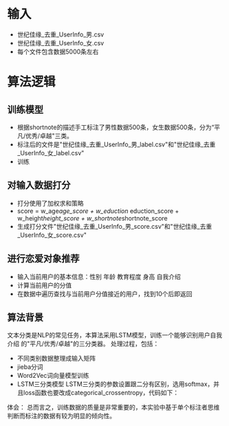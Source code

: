 # 输入
- 世纪佳缘_去重_UserInfo_男.csv
- 世纪佳缘_去重_UserInfo_女.csv
- 每个文件包含数据5000条左右

# 算法逻辑
## 训练模型
- 根据shortnote的描述手工标注了男性数据500条，女生数据500条，分为“平凡/优秀/卓越"三类。
- 标注后的文件是"世纪佳缘_去重_UserInfo_男_label.csv"和"世纪佳缘_去重_UserInfo_女_label.csv"
- 训练

## 对输入数据打分
- 打分使用了加权求和策略
- score = w_age*age_score + w_eduction* eduction_score + w_height*height_score + w_shortnote*shortnote_score
- 生成打分文件"世纪佳缘_去重_UserInfo_男_score.csv"和"世纪佳缘_去重_UserInfo_女_score.csv"

## 进行恋爱对象推荐
- 输入当前用户的基本信息：性别 年龄 教育程度 身高 自我介绍
- 计算当前用户的分值
- 在数据中遍历查找与当前用户分值接近的用户，找到10个后即返回

## 算法背景
文本分类是NLP的常见任务，本算法采用LSTM模型，训练一个能够识别用户自我介绍 的"平凡/优秀/卓越"的三分类器。
处理过程，包括：
- 不同类别数据整理成输入矩阵
- jieba分词
- Word2Vec词向量模型训练
- LSTM三分类模型
LSTM三分类的参数设置跟二分有区别，选用softmax，并且loss函数也要改成categorical_crossentropy，代码如下：

体会：
总而言之，训练数据的质量是非常重要的，本实验中基于单个标注者思维判断而标注的数据有较为明显的倾向性。



